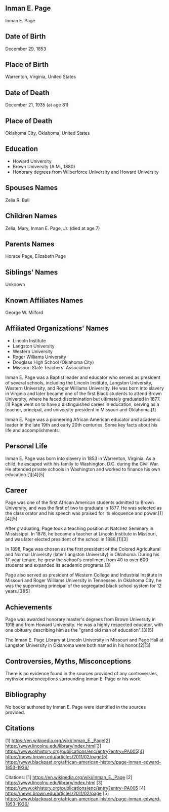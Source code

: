 ## Inman E. Page
Inman E. Page

## Date of Birth
December 29, 1853

## Place of Birth
Warrenton, Virginia, United States

## Date of Death
December 21, 1935 (at age 81)

## Place of Death
Oklahoma City, Oklahoma, United States

## Education
- Howard University
- Brown University (A.M., 1880)
- Honorary degrees from Wilberforce University and Howard University

## Spouses Names
Zelia R. Ball

## Children Names
Zelia, Mary, Inman E. Page, Jr. (died at age 7)

## Parents Names
Horace Page, Elizabeth Page

## Siblings' Names
Unknown

## Known Affiliates Names
George W. Milford

## Affiliated Organizations' Names
- Lincoln Institute
- Langston University
- Western University
- Roger Williams University
- Douglass High School (Oklahoma City)
- Missouri State Teachers' Association

Inman E. Page was a Baptist leader and educator who served as president of several schools, including the Lincoln Institute, Langston University, Western University, and Roger Williams University. He was born into slavery in Virginia and later became one of the first Black students to attend Brown University, where he faced discrimination but ultimately graduated in 1877.[1] Page went on to have a distinguished career in education, serving as a teacher, principal, and university president in Missouri and Oklahoma.[1]

Inman E. Page was a pioneering African American educator and academic leader in the late 19th and early 20th centuries. Some key facts about his life and accomplishments:

## Personal Life
Inman E. Page was born into slavery in 1853 in Warrenton, Virginia. As a child, he escaped with his family to Washington, D.C. during the Civil War. He attended private schools in Washington and worked to finance his own education.[1][4][5]

## Career
Page was one of the first African American students admitted to Brown University, and was the first of two to graduate in 1877. He was selected as the class orator and his speech was praised for its eloquence and power.[1][4][5] 

After graduating, Page took a teaching position at Natchez Seminary in Mississippi. In 1878, he became a teacher at Lincoln Institute in Missouri, and was later elected president of the school in 1888.[1][3]

In 1898, Page was chosen as the first president of the Colored Agricultural and Normal University (later Langston University) in Oklahoma. During his 17-year tenure, he grew the school's enrollment from 40 to over 600 students and expanded its academic programs.[3]

Page also served as president of Western College and Industrial Institute in Missouri and Roger Williams University in Tennessee. In Oklahoma City, he was the supervising principal of the segregated black school system for 12 years.[3][5]

## Achievements
Page was awarded honorary master's degrees from Brown University in 1918 and from Howard University. He was a highly respected educator, with one obituary describing him as the "grand old man of education".[3][5]

The Inman E. Page Library at Lincoln University in Missouri and Page Hall at Langston University in Oklahoma were both named in his honor.[2][3]

## Controversies, Myths, Misconceptions
There is no evidence found in the sources provided of any controversies, myths or misconceptions surrounding Inman E. Page or his work.

## Bibliography
No books authored by Inman E. Page were identified in the sources provided.

## Citations
[1] https://en.wikipedia.org/wiki/Inman_E._Page[2] https://www.lincolnu.edu/library/index.html[3] https://www.okhistory.org/publications/enc/entry?entry=PA005[4] https://news.brown.edu/articles/2011/02/page[5] https://www.blackpast.org/african-american-history/page-inman-edward-1853-1936/

Citations:
[1] https://en.wikipedia.org/wiki/Inman_E._Page
[2] https://www.lincolnu.edu/library/index.html
[3] https://www.okhistory.org/publications/enc/entry?entry=PA005
[4] https://news.brown.edu/articles/2011/02/page
[5] https://www.blackpast.org/african-american-history/page-inman-edward-1853-1936/